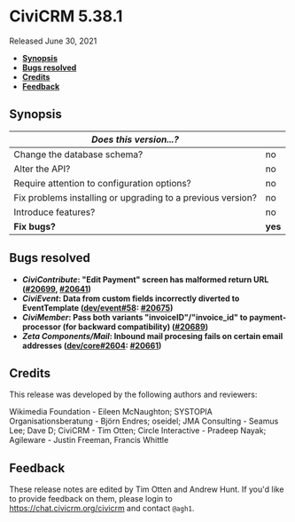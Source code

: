 # CiviCRM 5.38.1

Released June 30, 2021

- **[Synopsis](#synopsis)**
- **[Bugs resolved](#bugs)**
- **[Credits](#credits)**
- **[Feedback](#feedback)**

## <a name="synopsis"></a>Synopsis

| *Does this version...?*                                         |          |
| --------------------------------------------------------------- | -------- |
| Change the database schema?                                     | no       |
| Alter the API?                                                  | no       |
| Require attention to configuration options?                     | no       |
| Fix problems installing or upgrading to a previous version?     | no       |
| Introduce features?                                             | no       |
| **Fix bugs?**                                                   | **yes**  |

## <a name="bugs"></a>Bugs resolved

* **_CiviContribute_: "Edit Payment" screen has malformed return URL ([#20699](https://github.com/civicrm/civicrm-core/pull/20699), [#20641](https://github.com/civicrm/civicrm-core/pull/20641))**
* **_CiviEvent_: Data from custom fields incorrectly diverted to EventTemplate ([dev/event#58](https://lab.civicrm.org/dev/event/-/issues/58): [#20675](https://github.com/civicrm/civicrm-core/pull/20675))**
* **_CiviMember_: Pass both variants "invoiceID"/"invoice_id" to payment-processor (for backward compatibility) ([#20689](https://github.com/civicrm/civicrm-core/pull/20689))**
* **_Zeta Components/Mail_: Inbound mail procesing fails on certain email addresses ([dev/core#2604](https://lab.civicrm.org/dev/core/-/issues/2604): [#20661](https://github.com/civicrm/civicrm-core/pull/20661))**

## <a name="credits"></a>Credits

This release was developed by the following authors and reviewers:

Wikimedia Foundation - Eileen McNaughton; SYSTOPIA Organisationsberatung - Björn Endres;
oseidel; JMA Consulting - Seamus Lee; Dave D; CiviCRM - Tim Otten; Circle Interactive -
Pradeep Nayak; Agileware - Justin Freeman, Francis Whittle

## <a name="feedback"></a>Feedback

These release notes are edited by Tim Otten and Andrew Hunt.  If you'd like to
provide feedback on them, please login to https://chat.civicrm.org/civicrm and
contact `@agh1`.
